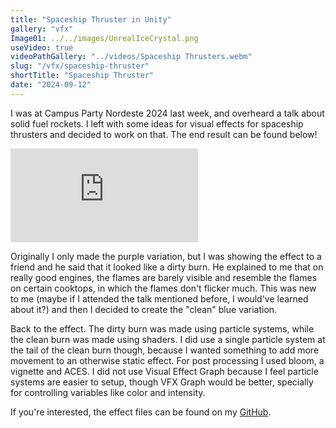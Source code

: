 ```yaml
---
title: "Spaceship Thruster in Unity"
gallery: "vfx"
Image01: ../../images/UnrealIceCrystal.png
useVideo: true
videoPathGallery: "../videos/Spaceship Thrusters.webm"
slug: "/vfx/spaceship-thruster"
shortTitle: "Spaceship Thruster"
date: "2024-09-12"
---
```


I was at Campus Party Nordeste 2024 last week, and overheard a talk about solid fuel rockets. I left with some ideas for visual effects for spaceship thrusters and decided to work on that. The end result can be found below!

<iframe class="ytEmbedVideo" src="https://www.youtube.com/embed/KzG1SGSIZVo?si=sJA3vOFESXxcgs_Q" title="YouTube video player" frameborder="0" allow="accelerometer; autoplay; clipboard-write; encrypted-media; gyroscope; picture-in-picture; web-share" referrerpolicy="strict-origin-when-cross-origin" allowfullscreen></iframe>

Originally I only made the purple variation, but I was showing the effect to a friend and he said that it looked like a dirty burn. He explained to me that on really good engines, the flames are barely visible and resemble the flames on certain cooktops, in which the flames don't flicker much. This was new to me (maybe if I attended the talk mentioned before, I would've learned about it?) and then I decided to create the "clean" blue variation.

Back to the effect. The dirty burn was made using particle systems, while the clean burn was made using shaders. I did use a single particle system at the tail of the clean burn though, because I wanted something to add more movement to an otherwise static effect. For post processing I used bloom, a vignette and ACES. I did not use Visual Effect Graph because I feel particle systems are easier to setup, though VFX Graph would be better, specially for controlling variables like color and intensity.

If you're interested, the effect files can be found on my [GitHub](https://github.com/fr4ct1ons/unity-vfx-sandbox/tree/main/SandboxURP/Assets/Thrusters).